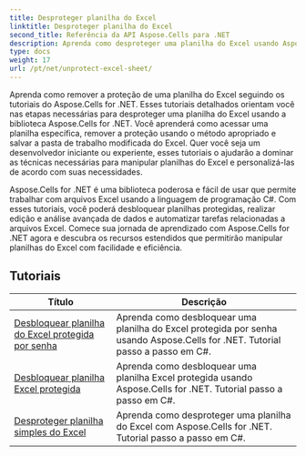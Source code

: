```yaml
---
title: Desproteger planilha do Excel
linktitle: Desproteger planilha do Excel
second_title: Referência da API Aspose.Cells para .NET
description: Aprenda como desproteger uma planilha do Excel usando Aspose.Cells for .NET. Tutoriais detalhados para desenvolvedores em C#.
type: docs
weight: 17
url: /pt/net/unprotect-excel-sheet/
---
```

Aprenda como remover a proteção de uma planilha do Excel seguindo os tutoriais do Aspose.Cells for .NET. Esses tutoriais detalhados orientam você nas etapas necessárias para desproteger uma planilha do Excel usando a biblioteca Aspose.Cells for .NET. Você aprenderá como acessar uma planilha específica, remover a proteção usando o método apropriado e salvar a pasta de trabalho modificada do Excel. Quer você seja um desenvolvedor iniciante ou experiente, esses tutoriais o ajudarão a dominar as técnicas necessárias para manipular planilhas do Excel e personalizá-las de acordo com suas necessidades.

Aspose.Cells for .NET é uma biblioteca poderosa e fácil de usar que permite trabalhar com arquivos Excel usando a linguagem de programação C#. Com esses tutoriais, você poderá desbloquear planilhas protegidas, realizar edição e análise avançada de dados e automatizar tarefas relacionadas a arquivos Excel. Comece sua jornada de aprendizado com Aspose.Cells for .NET agora e descubra os recursos estendidos que permitirão manipular planilhas do Excel com facilidade e eficiência.

## Tutoriais 
| Título | Descrição |
| --- | --- |
| [Desbloquear planilha do Excel protegida por senha](./unlock-password-protected-excel-worksheet/) | Aprenda como desbloquear uma planilha do Excel protegida por senha usando Aspose.Cells for .NET. Tutorial passo a passo em C#. |  
| [Desbloquear planilha Excel protegida](./unlock-protected-excel-sheet/) | Aprenda como desbloquear uma planilha Excel protegida usando Aspose.Cells for .NET. Tutorial passo a passo em C#. |  
| [Desproteger planilha simples do Excel](./unprotect-simple-excel-sheet/) | Aprenda como desproteger uma planilha do Excel com Aspose.Cells for .NET. Tutorial passo a passo em C#. |  